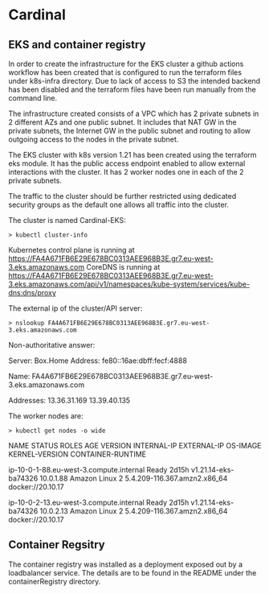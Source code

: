 # Cardinal
EKS and container registry
--------------------------

In order to create the infrastructure for the EKS cluster a github actions workflow has been created that is configured to run the terraform files under k8s-infra
directory. Due to lack of access to S3 the intended backend has been disabled and the terraform files have been run manually from the command line.

The infrastructure created consists of a VPC which has 2 private subnets in 2 different AZs and one public subnet. It includes that NAT GW in the private subnets, 
the Internet GW in the public subnet and routing to allow outgoing access to the nodes in the private subnet.

The EKS cluster with k8s version 1.21 has been created using the terraform eks module. It has the public access endpoint enabled to allow external interactions with the cluster.  It has 2 worker nodes one in each of the 2 private subnets.

The traffic to the cluster should be further restricted using dedicated security groups as the default one allows all traffic into the cluster.

The cluster is named Cardinal-EKS:

    > kubectl cluster-info

Kubernetes control plane is running at https://FA4A671FB6E29E678BC0313AEE968B3E.gr7.eu-west-3.eks.amazonaws.com
CoreDNS is running at https://FA4A671FB6E29E678BC0313AEE968B3E.gr7.eu-west-3.eks.amazonaws.com/api/v1/namespaces/kube-system/services/kube-dns:dns/proxy


The external ip of the cluster/API server:

    > nslookup FA4A671FB6E29E678BC0313AEE968B3E.gr7.eu-west-3.eks.amazonaws.com

Non-authoritative answer:

Server:  Box.Home
Address:  fe80::16ae:dbff:fecf:4888

Name:    FA4A671FB6E29E678BC0313AEE968B3E.gr7.eu-west-3.eks.amazonaws.com

Addresses:  13.36.31.169
          13.39.40.135
          
The worker nodes are:

    > kubectl get nodes -o wide

NAME                                      STATUS   ROLES    AGE     VERSION                INTERNAL-IP   EXTERNAL-IP   OS-IMAGE         KERNEL-VERSION CONTAINER-RUNTIME

ip-10-0-1-88.eu-west-3.compute.internal   Ready    <none>   2d15h   v1.21.14-eks-ba74326   10.0.1.88     <none>        Amazon Linux 2   5.4.209-116.367.amzn2.x86_64   docker://20.10.17
          
ip-10-0-2-13.eu-west-3.compute.internal   Ready    <none>   2d15h   v1.21.14-eks-ba74326   10.0.2.13     <none>        Amazon Linux 2   5.4.209-116.367.amzn2.x86_64   docker://20.10.17
  
Container Regsitry
------------------

  The container registry was installed as a deployment exposed out by a loadbalancer service. The details are to be found in the README under the containerRegistry directory.
  
